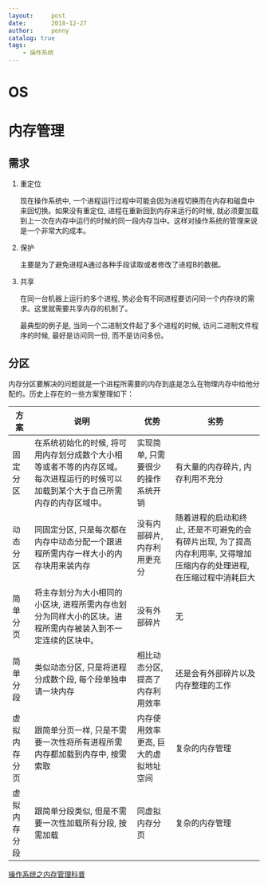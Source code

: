 ```yaml
---
layout:     post
date:       2018-12-27
author:     penny
catalog: true
tags:
    - 操作系统
---
```


# OS

# 内存管理

## 需求

1. 重定位

   现在操作系统中, 一个进程运行过程中可能会因为进程切换而在内存和磁盘中来回切换。如果没有重定位, 进程在重新回到内存来运行的时候, 就必须要加载到上一次在内存中运行的时候的同一段内存当中。这样对操作系统的管理来说是一个非常大的成本。

2. 保护

   主要是为了避免进程A通过各种手段读取或者修改了进程B的数据。

3. 共享

   在同一台机器上运行的多个进程, 势必会有不同进程要访问同一个内存块的需求。这里就需要共享内存的机制了。

   最典型的例子是, 当同一个二进制文件起了多个进程的时候, 访问二进制文件程序的时候, 最好是访问同一份, 而不是访问多份。

## 分区

内存分区要解决的问题就是一个进程所需要的内存到底是怎么在物理内存中给他分配的。历史上存在的一些方案整理如下：

| 方案         | 说明                                                         | 优势                                 | 劣势                                                         |
| ------------ | ------------------------------------------------------------ | ------------------------------------ | ------------------------------------------------------------ |
| 固定分区     | 在系统初始化的时候, 将可用内存划分成数个大小相等或者不等的内存区域。每次进程运行的时候可以加载到某个大于自己所需内存的内存区域中。 | 实现简单, 只需要很少的操作系统开销   | 有大量的内存碎片, 内存利用不充分                             |
| 动态分区     | 同固定分区, 只是每次都在内存中动态分配一个跟进程所需内存一样大小的内存块用来装内存 | 没有内部碎片, 内存利用更充分         | 随着进程的启动和终止, 还是不可避免的会有碎片出现, 为了提高内存利用率, 又得增加压缩内存的处理进程, 在压缩过程中消耗巨大 |
| 简单分页     | 将主存划分为大小相同的小区块, 进程所需内存也划分为同样大小的区块。进程所需内存被装入到不一定连续的区块中。 | 没有外部碎片                         | 无                                                           |
| 简单分段     | 类似动态分区, 只是将进程分成数个段, 每个段单独申请一块内存   | 相比动态分区, 提高了内存利用效率     | 还是会有外部碎片以及内存整理的工作                           |
| 虚拟内存分页 | 跟简单分页一样, 只是不需要一次性将所有进程所需内存都加载到内存中, 按需索取 | 内存使用效率更高, 巨大的虚拟地址空间 | 复杂的内存管理                                               |
| 虚拟内存分段 | 跟简单分段类似, 但是不需要一次性加载所有分段, 按需加载       | 同虚拟内存分页                       | 复杂的内存管理                                               |

[操作系统之内存管理科普](http://www.cnblogs.com/xuanku/p/os_memory.html)